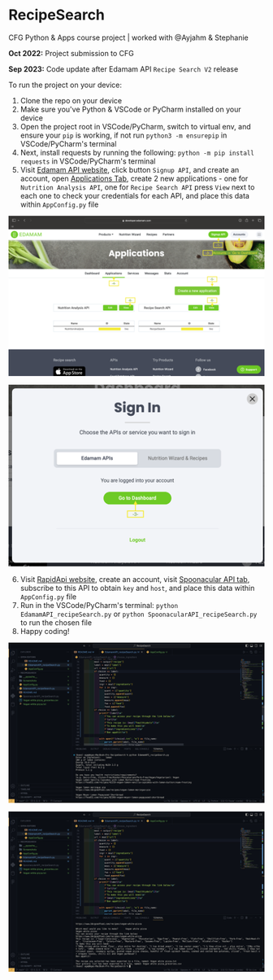 # RecipeSearch
CFG Python & Apps course project | worked with @Ayjahm & Stephanie 

**Oct 2022:** Project submission to CFG

**Sep 2023:** Code update after Edamam API `Recipe Search V2` release

To run the project on your device:
1) Clone the repo on your device
2) Make sure you've Python & VSCode or PyCharm installed on your device
3) Open the project root in VSCode/PyCharm, switch to virtual env, and ensure your `pip` is working, if not run `python3 -m ensurepip` in VSCode/PyCharm's terminal
4) Next, install requests by running the following: `python -m pip install requests` in VSCode/PyCharm's terminal
5) Visit [Edamam API website](https://www.edamam.com), click button `Signup API`, and create an account, open [Applications Tab](https://developer.edamam.com//admin/applications/), create 2 new applications - one for `Nutrition Analysis API`, one for `Recipe Search API` press `View` next to each one to check your credentials for each API, and place this data within `AppConfig.py` file

![Edamam-website-guide-01](./Screenshots/EdamamAPI/applications.png)

![Edamam-website-guide-02](./Screenshots/EdamamAPI/dashboard.png)

6) Visit [RapidApi website](https://rapidapi.com/hub), create an account, visit [Spoonacular API tab](https://rapidapi.com/spoonacular/api/recipe-food-nutrition), subscribe to this API to obtain `key` and `host`, and place this data within `AppConfig.py` file
7) Run in the VSCode/PyCharm's terminal: `python EdamamAPI_recipeSearch.py` or `python SpoonacularAPI_recipeSearch.py` to run the chosen file
8) Happy coding! 

![Edamam-API-ex-01](./Screenshots/EdamamAPI/working/Screenshot%202023-09-24%20at%2011.39.23%20PM.png)

![Edamam-API-ex-02](./Screenshots/EdamamAPI/working/Screenshot%202023-09-24%20at%2011.39.32%20PM.png)